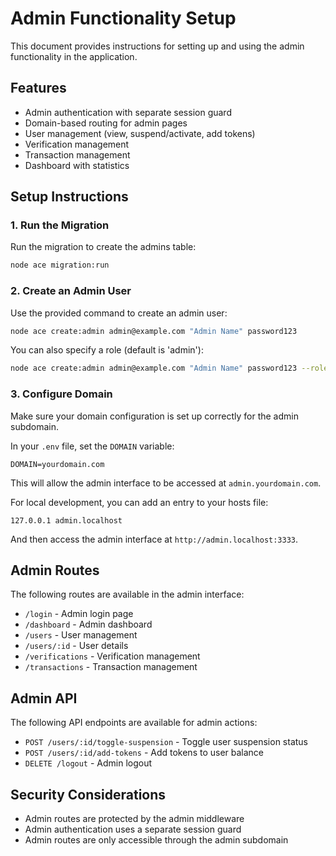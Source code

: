 # Admin Functionality Setup

This document provides instructions for setting up and using the admin functionality in the application.

## Features

- Admin authentication with separate session guard
- Domain-based routing for admin pages
- User management (view, suspend/activate, add tokens)
- Verification management
- Transaction management
- Dashboard with statistics

## Setup Instructions

### 1. Run the Migration

Run the migration to create the admins table:

```bash
node ace migration:run
```

### 2. Create an Admin User

Use the provided command to create an admin user:

```bash
node ace create:admin admin@example.com "Admin Name" password123
```

You can also specify a role (default is 'admin'):

```bash
node ace create:admin admin@example.com "Admin Name" password123 --role=super_admin
```

### 3. Configure Domain

Make sure your domain configuration is set up correctly for the admin subdomain. 

In your `.env` file, set the `DOMAIN` variable:

```
DOMAIN=yourdomain.com
```

This will allow the admin interface to be accessed at `admin.yourdomain.com`.

For local development, you can add an entry to your hosts file:

```
127.0.0.1 admin.localhost
```

And then access the admin interface at `http://admin.localhost:3333`.

## Admin Routes

The following routes are available in the admin interface:

- `/login` - Admin login page
- `/dashboard` - Admin dashboard
- `/users` - User management
- `/users/:id` - User details
- `/verifications` - Verification management
- `/transactions` - Transaction management

## Admin API

The following API endpoints are available for admin actions:

- `POST /users/:id/toggle-suspension` - Toggle user suspension status
- `POST /users/:id/add-tokens` - Add tokens to user balance
- `DELETE /logout` - Admin logout

## Security Considerations

- Admin routes are protected by the admin middleware
- Admin authentication uses a separate session guard
- Admin routes are only accessible through the admin subdomain 
